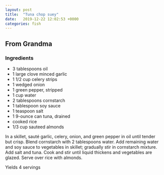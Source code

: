 ```yaml
---
layout: post
title:  "Tuna chop suey"
date:   2019-12-22 12:02:53 +0000
categories: fish
---
```


## From Grandma
### Ingredients
* 3 tablespoons oil
* 1 large clove minced garlic
* 1 1/2 cup celery strips
* 1 wedged onion
* 1 green pepper, stripped
* 1 cup water
* 2 tablespoons cornstarch
* 1 tablespoon soy sauce
* 1 teaspoon salt
* 1 9-ounce can tuna, drained
* cooked rice
* 1/3 cup sauteed almonds


In a skillet, sauté garlic, celery, onion, and green pepper in oil until tender but crisp. Blend cornstarch with 2 tablespoons water. Add remaining water and soy sauce to vegetables in skillet; gradually stir in cornstarch mixture. Add salt and tuna. Cook and stir until liquid thickens and vegetables are glazed. Serve over rice with almonds.

Yields 4 servings
